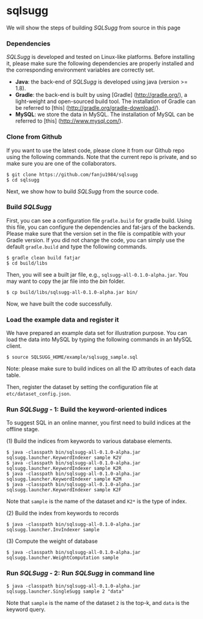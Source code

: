 # sqlsugg

We will show the steps of building _SQLSugg_ from source in this page

### Dependencies
_SQLSugg_ is developed and tested on Linux-like platforms. Before installing it, please make sure the following dependencies are properly installed and the corresponding environment variables are correctly set.
+ **Java**: the back-end of _SQLSugg_ is developed using java (version >= 1.8).
+ **Gradle**: the back-end is built by using [Gradle] (http://gradle.org/), a light-weight and open-sourced build tool. The installation of Gradle can be referred to [this] (http://gradle.org/gradle-download/).
+ **MySQL**: we store the data in MySQL. The installation of MySQL can be referred to [this] (http://www.mysql.com/).

### Clone from Github
If you want to use the latest code, please clone it from our Github repo using the following commands. Note that the current repo is private, and so make sure you are one of the collaborators. 

    $ git clone https://github.com/fanju1984/sqlsugg
    $ cd sqlsugg

Next, we show how to build _SQLSugg_ from the source code. 

### Build _SQLSugg_
First, you can see a configuration file `gradle.build` for gradle build. Using this file, you can configure the dependencies and fat-jars of the backends. Please make sure that the version set in the file is compatible with your Gradle version. 
If you did not change the code, you can simply use the default `gradle.build` and type the following commands. 

    $ gradle clean build fatjar
    $ cd build/libs

Then, you will see a built jar file, e.g., `sqlsugg-all-0.1.0-alpha.jar`. You may want to copy the jar file into the _bin_ folder.
   
    $ cp build/libs/sqlsugg-all-0.1.0-alpha.jar bin/

Now, we have built the code successfully. 

### Load the example data and register it

We have prepared an example data set for illustration purpose. You can load the data into MySQL by typing the following commands in an MySQL client. 
   
    $ source SQLSUGG_HOME/example/sqlsugg_sample.sql

Note: please make sure to build indices on all the ID attributes of each data table. 

Then, register the dataset by setting the configuration file at `etc/dataset_config.json`.

### Run _SQLSugg_ - 1: Build the keyword-oriented indices

To suggest SQL in an online manner, you first need to build indices at the offline stage. 

(1) Build the indices from keywords to various database elements. 

    $ java -classpath bin/sqlsugg-all-0.1.0-alpha.jar sqlsugg.launcher.KeywordIndexer sample K2V
    $ java -classpath bin/sqlsugg-all-0.1.0-alpha.jar sqlsugg.launcher.KeywordIndexer sample K2R
    $ java -classpath bin/sqlsugg-all-0.1.0-alpha.jar sqlsugg.launcher.KeywordIndexer sample K2M
    $ java -classpath bin/sqlsugg-all-0.1.0-alpha.jar sqlsugg.launcher.KeywordIndexer sample K2F

Note that `sample` is the name of the dataset and `K2*` is the type of index.

(2) Build the index from keywords to records

    $ java -classpath bin/sqlsugg-all-0.1.0-alpha.jar sqlsugg.launcher.InvIndexer sample

(3) Compute the weight of database

    $ java -classpath bin/sqlsugg-all-0.1.0-alpha.jar sqlsugg.launcher.WeightComputation sample

### Run _SQLSugg_ - 2: Run _SQLSugg_ in command line

    $ java -classpath bin/sqlsugg-all-0.1.0-alpha.jar sqlsugg.launcher.SingleSugg sample 2 "data"
    
Note that `sample` is the name of the dataset `2` is the top-k, and `data` is the keyword query.
